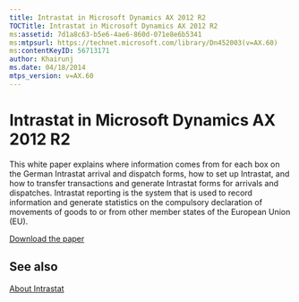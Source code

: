 ```yaml
---
title: Intrastat in Microsoft Dynamics AX 2012 R2
TOCTitle: Intrastat in Microsoft Dynamics AX 2012 R2
ms:assetid: 7d1a8c63-b5e6-4ae6-860d-071e8e6b5341
ms:mtpsurl: https://technet.microsoft.com/library/Dn452003(v=AX.60)
ms:contentKeyID: 56713171
author: Khairunj
ms.date: 04/18/2014
mtps_version: v=AX.60
---
```


# Intrastat in Microsoft Dynamics AX 2012 R2 


This white paper explains where information comes from for each box on the German Intrastat arrival and dispatch forms, how to set up Intrastat, and how to transfer transactions and generate Intrastat forms for arrivals and dispatches. Intrastat reporting is the system that is used to record information and generate statistics on the compulsory declaration of movements of goods to or from other member states of the European Union (EU).

[Download the paper](http://go.microsoft.com/fwlink/?linkid=322100)

## See also

[About Intrastat](about-intrastat.md)

  


